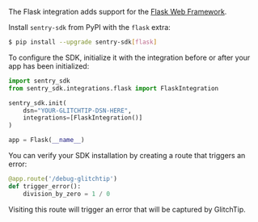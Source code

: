 The Flask integration adds support for the [Flask Web
Framework](http://flask.pocoo.org/).

Install `sentry-sdk` from PyPI with the `flask` extra:

```bash
$ pip install --upgrade sentry-sdk[flask]
```

To configure the SDK, initialize it with the integration before or after your app has been initialized:

```python
import sentry_sdk
from sentry_sdk.integrations.flask import FlaskIntegration

sentry_sdk.init(
    dsn="YOUR-GLITCHTIP-DSN-HERE",
    integrations=[FlaskIntegration()]
)

app = Flask(__name__)
```

You can verify your SDK installation by creating a route that triggers an error:

```py
@app.route('/debug-glitchtip')
def trigger_error():
    division_by_zero = 1 / 0
```

Visiting this route will trigger an error that will be captured by GlitchTip.
